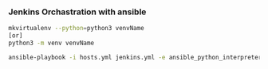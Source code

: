 ### Jenkins Orchastration with ansible
```sh
mkvirtualenv --python=python3 venvName
[or]
python3 -m venv venvName

ansible-playbook -i hosts.yml jenkins.yml -e ansible_python_interpreter=python3
```